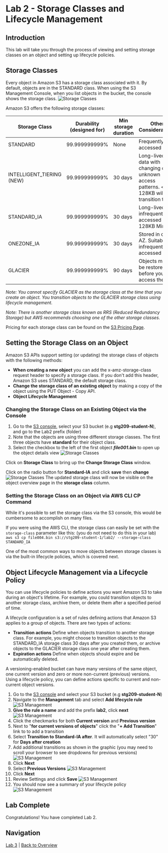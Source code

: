 # Lab 2 - Storage Classes and Lifecycle Management

## Introduction
This lab will take you through the process of viewing and setting storage classes on an object and setting up lifecycle policies.

## Storage Classes
Every object in Amazon S3 has a storage class associated with it. By default, objects are in the STANDARD class.  When using the S3 Management Console, when you list objects in the bucket, the console shows the storage class.
![Storage Classes](../images/3-ObjectStorageClass.png)

Amazon S3 offers the following storage classes:

Storage Class | Durability (designed for) | Min storage duration | Other Considerations
------------ | ------------- | ------------ | -------------
STANDARD | 99.999999999% | None | Frequently accessed data
INTELLIGENT_TIERING (NEW)| 99.999999999% | 30 days | Long-lived data with changing or unknown access patterns. < 128KB will not transition to IA
STANDARD_IA | 99.999999999% | 30 days | Long-lived, infrequently accessed data.  128KB Min.
ONEZONE_IA | 99.999999999% | 30 days | Stored in one AZ. Suitable for infrequently accessed data
GLACIER | 99.999999999% | 90 days | Objects must be restored before you can access them


 _Note: You cannot specify GLACIER as the storage class at the time that you create an object. You transition objects to the GLACIER storage class using lifecycle management._ 

 _Note: There is another storage class known as RRS (Reduced Redundancy Storage) but AWS recommends choosing one of the other storage classes._

Pricing for each storage class can be found on the [S3 Pricing Page](https://aws.amazon.com/s3/pricing/).

## Setting the Storage Class on an Object
Amazon S3 APIs support setting (or updating) the storage class of objects with the following methods:

* **When creating a new object** you can add the x-amz-storage-class request header to specify a storage class. If you don't add this header, Amazon S3 uses STANDARD, the default storage class.
* **Change the storage class of an existing object** by making a copy of the object using the PUT Object - Copy API.
* **Object Lifecycle Management**

### Changing the Storage Class on an Existing Object via the Console
1. Go to the [S3 console](https://s3.console.aws.amazon.com/s3/home?region=us-east-1), select your S3 bucket (e.g **stg209-student-N**), and go to the Lab2 prefix (folder)
2. Note that the objects are using three different storage classes. The first three objects have **standard** for their object class.
3. Select the checkbox to the left of the first object _**file001.bin**_ to open up the object details view
![Storage Classes](../images/3-objectdetails.png)

Click on **Storage Class** to bring up the **Change Storage Class** window.

Click on the radio button for **Standard-IA** and click **save** then **change**
![Storage Classes](../images/3-changestorageclass.png)
The updated storage class will now be visible on the object overview page in the **storage class** column.

### Setting the Storage Class on an Object via AWS CLI CP Command

While it's possible to set the storage class via the S3 console, this would be cumbersome to accomplish on many files.

If you were using the AWS CLI, the storage class can easily be set with the `storage-class` parameter like this: (you do not need to do this in your lab)
    `aws s3 cp file004.bin s3://stg209-student-1/lab2/ --storage-class STANDARD_IA`

One of the most common ways to move objects between storage classes is via the built-in lifecycle policies, which is covered next.

## Object Lifecycle Management via a Lifecycle Policy
You can use lifecycle policies to define actions you want Amazon S3 to take during an object's lifetime. For example, you could transition objects to another storage class, archive them, or delete them after a specified period of time.

A lifecycle configuration is a set of rules defining actions that Amazon S3 applies to a group of objects. There are two types of actions:
 * **Transition actions** Define when objects transition to another storage class. For example, you might choose to transition objects to the STANDARD_IA storage class 30 days after you created them, or archive objects to the GLACIER storage class one year after creating them.
 * **Expiration actions** Define when objects should expire and be automatically deleted.

A versioning-enabled bucket can have many versions of the same object, one current version and zero or more non-current (previous) versions. Using a lifecycle policy, you can define actions specific to current and non-current object versions.

1. Go to the [S3 console](https://s3.console.aws.amazon.com/s3/home?region=us-east-1) and select your S3 bucket (e.g **stg209-student-N**)
2. Navigate to the **Management** tab and select **Add lifecycle rule**
![S3 Management](../images/3b-management.png)
3. **Give the rule a name** and add the prefix **lab2**, click **next**
![S3 Management](../images/3b-lifecycle-1.png)
4. Click the checkmarks for both **Current version** and **Previous version**
5. Next to "**for current versions of objects**" click the "**+ Add Transition**" link to to add a transition 
6. Select **Transition to Standard-IA after**. It will automatically select "30" for **Days after creation**
7. Add additional transitions as shown in the graphic (you may need to scroll your browser to see dropdowns for previous versions)
![S3 Management](../images/3b-lifecycle-2.png)
8. Click **Next**
9. Select **Previous Versions**
![S3 Management](../images/3b-lifecycle-3.png)
10. Click **Next**
11. Review Settings and click **Save**
![S3 Management](../images/3b-lifecycle-4.png)
12. You should now see a summary of your lifecycle policy
![S3 Management](../images/3b-lifecycle-5.png)


## Lab Complete
Congratulations!  You have completed Lab 2.

## Navigation
[Lab 3](../lab3/README.md) | 
[Back to Overview](../README.md)
